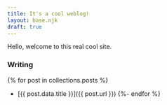 ```yaml
--- 
title: It's a cool weblog!
layout: base.njk
draft: true
---
```


Hello, welcome to this real cool site.

<h3>Writing</h3>

{% for post in collections.posts %}
- [{{ post.data.title }}]({{ post.url }})
{%- endfor %}